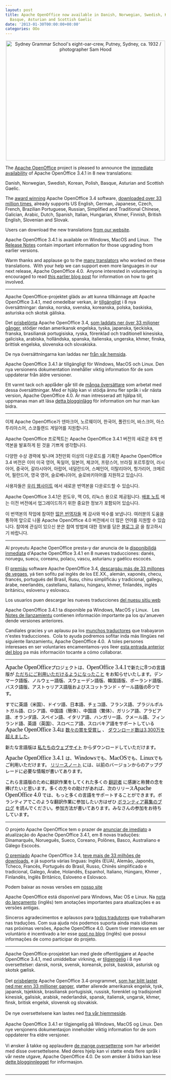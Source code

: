 ```yaml
---
layout: post
title: Apache OpenOffice now available in Danish, Norwegian, Swedish, Korean, Polish,
  Basque, Asturian and Scottish Gaelic
date: '2013-01-30T00:00:00+00:00'
categories: OOo
---
```

<div align="center"> 
    <p><a href="http://www.flickr.com/photos/statelibraryofnsw/7095325275/" title="Sydney Grammar School's eight-oar-crew, Putney, Sydney, ca. 1932 / photographer Sam Hood by State Library of New South Wales collection, on Flickr"><img width="500" height="377" src="http://farm8.staticflickr.com/7194/7095325275_c2f2183be4.jpg" alt="Sydney Grammar School's eight-oar-crew, Putney, Sydney, ca. 1932 / photographer Sam Hood" /></a></p> 
  </div> 
  <p>The <a href="http://www.openoffice.org/">Apache OpenOffice</a> project is pleased to announce the <a href="http://www.openoffice.org/download/">immediate availability</a> of Apache OpenOffice 3.4.1 in 8 new translations:

Danish, Norwegian, Swedish, Korean, Polish, Basque, Asturian and Scottish Gaelic. </p> 
  <p> </p> 
  <p>The <a href="http://www.openoffice.org/awards/">award winning</a> Apache OpenOffice 3.4 software, <a href="http://www.openoffice.org/stats/downloads.html">downloaded over 33 
million times</a>, already supports US English, German, Japanese, Czech, 
French, Brazilian Portuguese, Russian, Simplified and Traditional 
Chinese, Galician, Arabic, Dutch, Spanish, Italian, Hungarian, Khmer, 
Finnish, British English, Slovenian and Slovak.   
</p> 
  <p> </p> 
  <p>Users can download the new translations <a href="http://www.openoffice.org/download/">from our website</a>. &nbsp; </p> 
  <p> </p> 
  <p>Apache 
OpenOffice 3.4.1 is available on Windows, MacOS and Linux. &nbsp; The <a href="http://www.openoffice.org/development/releases/3.4.1.html">Release Notes</a> contain important information for those upgrading from 
earlier versions.   
</p> 
  <p> </p> 
  <p>Warm thanks and applause go to the <a href="https://cwiki.apache.org/confluence/display/OOOUSERS/Localization+Volunteers">many translators</a> who worked on 
these translations. &nbsp;With your help we can support even more languages 
in our next release, Apache OpenOffice 4.0.&nbsp; Anyone interested in 
volunteering is encouraged to read <a href="https://blogs.apache.org/OOo/entry/apache_openoffice_reached_out_to">this earlier blog post</a> for information on 
how to get involved.</p> 
  <p> </p> <hr /> 
  <p>Apache OpenOffice-projektet gläds av
att kunna tillkännage att Apache OpenOffice 3.4.1, med omedelbar
verkan, är <a href="http://www.openoffice.org/download/">tillgängligt</a>
i 8 nya översättningar: danska, norska, svenska, koreanska, polska,
baskiska, asturiska och skotsk gäliska.
  </p> 
  <p>Det <a href="http://www.openoffice.org/awards/">prisbelönta</a>
Apache OpenOffice 3.4, <a href="http://www.openoffice.org/stats/downloads.html">som
laddats ner över 33 miljoner gånger</a>, stödjer redan amerikansk
engelska, tyska, japanska, tjeckiska, franska, brasiliansk
portugisiska, ryska, förenklad och traditionell
kinesiska, galiciska, arabiska, holländska, spanska,
italienska, ungerska, khmer, finska,
brittisk engelska, slovenska och slovakiska.</p> 
  <p> </p> 
  <p>De nya översättningarna kan laddas
ner <a href="http://www.openoffice.org/download/">från vår hemsida</a>.</p> 
  <p> </p> 
  <p>Apache OpenOffice 3.4.1 är
tillgängligt för Windows, MacOS och Linux. Den nya versionens
dokumentation innehåller viktig information för de som uppdaterar
från äldre versioner.</p> 
  <p> </p> 
  <p>Ett varmt tack och applåder går till
de <a href="https://cwiki.apache.org/confluence/display/OOOUSERS/Localization+Volunteers">många
översättare</a> som arbetat med dessa översättningar. Med er
hjälp kan vi stödja ännu fler språk i vår nästa version, Apache
OpenOffice 4.0. Är man intresserad att hjälpa till, uppmanas man
att läsa <a href="https://blogs.apache.org/OOo/entry/apache_openoffice_reached_out_to">detta
blogginlägg</a> för information om hur man kan bidra.</p> <hr /> 
  <p>이제 Apache OpenOffice가 덴마크어, 노르웨이어, 한국어, 폴란드어, 바스크어, 아스투리아스어, 스코틀랜드 게일어를 지원합니다.
    
</p> 
  <p> </p> 
  <p>Apache OpenOffice 프로젝트는 Apache OpenOffice 3.4.1 버전의 새로운 8개 번역본을 발표하게 된 것을 기쁘게 생각합니다.

</p> 
  <p> </p> 
  <p>다양한 수상 경력에 빛나며 3천만회 이상의 다운로드를 기록한 Apache OpenOffice 3.4 버전은 이미 미국 영어, 독일어, 일본어, 체코어, 프랑스어, 브라질 포르투칼어, 러시아어, 중국어, 갈라시아어, 아랍어, 네덜란드어, 스페인어, 이탈리아어, 헝가리어, 크메르어, 필란드어, 영국 영어, 슬로베니아어, 슬로바키아어를 지원하고 있습니다.

</p> 
  <p> </p> 
  <p>사용자들은&nbsp;<a href="http://www.openoffice.org/download/">우리 웹사이트</a> 에서 새로운 번역본을 다운로드할 수 있습니다.

</p> 
  <p> </p> 
  <p>Apache OpenOffice 3.4.1은 윈도우, 맥 OS, 리눅스 용으로 제공됩니다. <a href="http://www.openoffice.org/development/releases/3.4.1.html">배포 노트</a> 에는 이전 버전에서 업그레이드하기 위한 중요한 정보가 포함되어 있습니다.

</p> 
  <p> </p> 
  <p>이 번역본의 작업에 참여한 <a href="https://cwiki.apache.org/confluence/display/OOOUSERS/Localization+Volunteers">많은 번역자들</a> 께 감사와 박수를 보냅니다. 여러분의 도움을 통하여 앞으로 나올 Apache OpenOffice 4.0 버전에서 더 많은 언어를 지원할 수 있습니다. 참여에 관심이 있으신 분은 참여 방법에 대한 정보를 담은 <a href="https://blogs.apache.org/OOo/entry/apache_openoffice_reached_out_to">블로그 글</a> 을 참고하시기 바랍니다. 

</p> <hr /> 
  <p>Al proyeutu Apache OpenOffice presta-y dar
anuncia de la <a href="http://www.openoffice.org/download/">disponibilidá
inmediata</a> d'Apache OpenOffice 3.4.1 en 8
nueves traducciones: danés, noruegu, suecu, coreanu, polacu, vascu,
asturianu y gaélicu escocés. </p> 
  <p> </p> 
  <p>El <a href="http://www.openoffice.org/awards/">premiáu</a>
software Apache OpenOffice 3.4, <a href="http://www.openoffice.org/stats/downloads.html">descargáu
más de 33 millones de vegaes</a>, yá tien
sofitu pal inglés de los EE.XX., alemán, xaponés, checu, francés,
portugués del Brasil, Rusu, chinu simplificáu y tradicional,
gallegu, árabe, neerlandés, castellanu, italianu, húngaru, khmer,
finlandés, inglés británicu, eslovenu y eslovacu. </p> 
  <p> </p> 
  <p>Los usuarios puen descargar les nueves
traducciones <a href="http://www.openoffice.org/download/">del
nuesu sitiu web</a></p> 
  <p> </p> 
  <p>Apache OpenOffice 3.4.1 ta disponible pa
Windows, MacOS y Linux. &nbsp; Les <a href="http://www.openoffice.org/development/releases/3.4.1.html">Notes
de llanzamientu</a> contienen información
importante pa los qu'anueven dende versiones anteriores. </p> 
  <p> </p> 
  <p>Candiales gracies y un aplausu pa los <a href="https://cwiki.apache.org/confluence/display/OOOUSERS/Localization+Volunteers">munchos
traductores</a> que trabayaron n'estes
traducciones. &nbsp;Cola to ayuda podremos sofitar inda más llingües
nel siguiente llanzamientu, Apache OpenOffice 4.0.&nbsp; A toles
persones interesaes en ser voluntaries encamentamos-yos lleer <a href="https://blogs.apache.org/OOo/entry/apache_openoffice_reached_out_to">esta
entrada anterior del blog</a> pa más información
tocante a cómo collaborar.</p> <hr /> 
  <p style="widows: 2;"> <font color="#000000"><font face="MS PGothic"><font size="4"><span style="font-style: normal;"><span style="font-weight: normal;">Apache
OpenOffice</span></span></font></font><font face="Lucida Sans Unicode"><span lang="ja-JP">プロジェクトは、</span></font><font face="MS PGothic"><font size="4"><span style="font-style: normal;"><span style="font-weight: normal;">OpenOffice
3.4.1</span></span></font></font><font face="Lucida Sans Unicode"><span lang="ja-JP">で新たに</span></font><font face="MS PGothic"><font size="4"><span style="font-style: normal;"><span style="font-weight: normal;">8</span></span></font></font><font face="Lucida Sans Unicode"><span lang="ja-JP">つの言語版が</span> <a href="http://www.openoffice.org/download/"><span lang="ja-JP">ただちにご利用いただけるようになったこと</span></a> <span lang="ja-JP">をお知らせいたします。デンマーク語版、ノルウェー語版、スウェーデン語版、韓国語版、ポーランド語版、バスク語版、アストゥリアス語版およびスコットランド・ゲール語版の</span></font><font face="MS PGothic"><font size="4"><span style="font-style: normal;"><span style="font-weight: normal;">8</span></span></font></font><font face="Lucida Sans Unicode"><span lang="ja-JP">つです。</span></font></font></p> 
  <p> </p> 
  <p style="widows: 2; orphans: 2;"><font face="Lucida Sans Unicode"><font color="#000000"><span lang="ja-JP">すでに英語（米国）、ドイツ語、日本語、チェコ語、フランス語、ブラジルポルトガル語、ロシア語、中国語（簡体）、中国語（繁体）、ガリシア語、アラビア語、オランダ語、スペイン語、イタリア語、ハンガリー語、クメール語、フィンランド語、英語（英国）、スロベニア語、スロバキア語をサポートしている</span></font></font><font color="#000000"><font face="MS PGothic"><font size="4"><span style="font-style: normal;"><span style="font-weight: normal;">Apache
OpenOffice 3.4</span></span></font></font><font face="Lucida Sans Unicode"><span lang="ja-JP">は</span></font><font color="#000000"> </font><a href="http://www.openoffice.org/awards/"><span lang="ja-JP">数々の賞を受賞し</span></a><font color="#000000"> </font><font color="#000000"><span lang="ja-JP">、&nbsp;</span></font><a href="http://www.openoffice.org/stats/downloads.html">ダウンロード数は</a></font><a href="http://www.openoffice.org/stats/downloads.html">3,300<font face="Lucida Sans Unicode">万を超えました</font></a><font face="Lucida Sans Unicode"><font color="#000000"><span lang="ja-JP">。</span></font></font></p> 
  <p> </p> 
  <p style="widows: 2; orphans: 2;"><font face="Lucida Sans Unicode"><font color="#000000"><span lang="ja-JP">新たな言語版は</span></font><font color="#000000"> </font><a href="http://www.openoffice.org/download/"><font color="#000000"><span lang="ja-JP">私たちのウェブサイト</span></font></a><font color="#000000"> </font><font color="#000000"><span lang="ja-JP">からダウンロードしていただけます。</span></font></font></p> 
  <p> </p> 
  <p style="widows: 2; orphans: 2;"><font color="#000000"><font face="MS PGothic"><font size="4"><span style="font-style: normal;"><span style="font-weight: normal;">Apache
OpenOffice 3.4.1
</span></span></font></font></font><font face="Lucida Sans Unicode"><font color="#000000"><span lang="ja-JP">は、</span></font></font><font color="#000000"><font face="MS PGothic"><font size="4"><span style="font-style: normal;"><span style="font-weight: normal;">Windows</span></span></font></font></font><font face="Lucida Sans Unicode"><font color="#000000"><span lang="ja-JP">でも、</span></font></font><font color="#000000"><font face="MS PGothic"><font size="4"><span style="font-style: normal;"><span style="font-weight: normal;">MacOS</span></span></font></font></font><font face="Lucida Sans Unicode"><font color="#000000"><span lang="ja-JP">でも、</span></font></font><font color="#000000"><font face="MS PGothic"><font size="4"><span style="font-style: normal;"><span style="font-weight: normal;">Linux</span></span></font></font></font><font face="Lucida Sans Unicode"><font color="#000000"><span lang="ja-JP">でもご利用いただけます。</span></font><font color="#000000"> </font><a href="http://www.openoffice.org/development/releases/3.4.1.html"><span lang="ja-JP">リリースノート</span></a><font color="#000000"> </font><font color="#000000"><span lang="ja-JP">には、以前のバージョンからのアップグレードに必要な情報が書いてあります。</span></font></font></p> 
  <p> </p> 
  <p><font face="Lucida Sans Unicode"><font color="#000000"><span lang="ja-JP">これら言語版のために翻訳作業をしてくれた多くの&nbsp;</span></font><a href="https://cwiki.apache.org/confluence/display/OOOUSERS/Localization+Volunteers">翻訳者</a><font color="#000000"><span lang="ja-JP">&nbsp;に感謝と称賛の念を捧げたいと思います。多くの方々の助けがあれば、次のリリース</span></font></font><font color="#000000"><font face="MS PGothic"><font size="4"><span style="font-style: normal;"><span style="font-weight: normal;">Apache
OpenOffice 4.0
</span></span></font></font><font face="Lucida Sans Unicode"><span lang="ja-JP">では、もっと多くの言語をサポートすることができます。ボランティアでこのような翻訳作業に参加したい方はぜひ</span></font><font color="#000000"> </font><a href="https://blogs.apache.org/OOo/entry/apache_openoffice_reached_out_to"><span lang="ja-JP">ボランティア募集のブログ</span></a><font color="#000000"> </font><font color="#000000"><span lang="ja-JP">を読んでください。参加方法が書いてあります。みなさんの参加をお待ちしています。</span></font></font></p> 
  <p> </p><hr /> 
  <p>O projeto Apache OpenOffice tem o prazer de <a href="http://www.openoffice.org/download">anunciar de
imediato</a> a atualização do Apache OpenOffice 3.4.1, em 8
novas traduções: Dinamarquês, Norueguês, Sueco, Coreano, Polônes,
Basco, Australiano e Gálego Escocês.<br /> </p> 
  <p> </p> 
  <p> </p> 
  <p> </p> 
  <p><a href="http://www.openoffice.org/awards">O premiado</a> Apache OpenOffice 3.4, <a href="http://www.openoffice.org/stats/downloads.html">teve
mais de 33 milhões de downloads</a>, e já suporta várias
linguas: Inglês (EUA), Alemão, Japonês, Tcheco, Francês,
Português do Brasil, Russo, Chinês simplificado e tradicional,
Galego, Árabe, Holandês, Espanhol, Italiano, Húngaro, Khmer ,
Finlandês, Inglês Britânico, Esloveno e Eslovaco.  </p> 
  <p> </p> 
  <p> </p> 
  <p> </p> 
  <p>Podem
baixar as novas versões em <a href="http://www.openoffice.org/download">nosso
site</a></p> 
  <p> </p> 
  <p> </p> 
  <p> </p> 
  <p>Apache
OpenOffice está disponível para Windows, Mac OS e Linux. Na <a href="&quot;http://www.openoffice.org/development/releases/3.4.1.html">nota do lançamento</a> (inglês) tem anotações importantes para
atualizações e as versões antigas.</p> 
  <p> </p> 
  <p> </p> 
  <p> </p> 
  <p>Sinceros
agradecimentos e aplausos para <a href="&quot;https://cwiki.apache.org/confluence/display/OOOUSERS/Localization+Volunteers">todos
tradutores</a> que trabalharam nas traduções. Com sua ajuda
nós podemos suporta ainda mais idiomas nas próximas versões,
Apache OpenOffice 4.0. Quem tiver interesse em ser voluntário é
incentivado a ler esse <a href="https://blogs.apache.org/OOo/entry/apache_openoffice_reached_out_to">post
no blog</a> (inglês) que possui informações de como
participar do projeto.</p> 
  <p> </p> <hr />Apache OpenOffice-prosjektet kan med glede offentliggjøre at Apache OpenOffice 3.4.1, med umiddelbar virkning, er <a href="http://www.openoffice.org/download/">tilgjengelig</a> i 8 nye oversettelser: dansk, norsk, svensk, koreansk, polsk, baskisk, asturisk og skotsk gælisk.<br /><br />Det <a href="http://www.openoffice.org/awards/">prisbelønte</a> Apache OpenOffice 3.4-programmet, <a href="http://www.openoffice.org/stats/downloads.html">som har blitt lastet ned mer enn 33 millioner ganger</a>, støtter allerede amerikansk engelsk, tysk, japansk, tsjekkisk, brasiliansk portugisisk, russisk, forenklet og tradisjonell kinesisk, galisisk, arabisk, nederlandsk, spansk, italiensk, ungarsk, khmer, finsk, britisk engelsk, slovensk og slovakisk.<br /><br />De nye oversettelsene kan lastes ned <a href="http://www.openoffice.org/download/">fra vår hjemmeside</a>.<br /><br />Apache OpenOffice 3.4.1 er tilgjengelig på Windows, MacOS og Linux. Den nye versjonens dokumentasjon inneholder viktig information for de som oppdaterer fra eldre versjoner.<br /><br />Vi ønsker å takke og applaudere <a href="https://cwiki.apache.org/confluence/display/OOOUSERS/Localization+Volunteers">de mange oversetterne</a> som har arbeidet med disse oversettelsene. Med deres hjelp kan vi støtte enda flere språk i vår neste utgave, Apache OpenOffice 4.0. De som ønsker å bidra kan lese <a href="https://blogs.apache.org/OOo/entry/apache_openoffice_reached_out_to">dette blogginnlegget</a> for informasjon.<br /><br /><hr />
